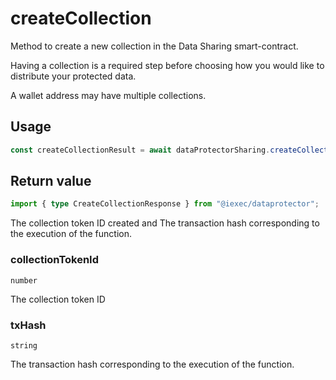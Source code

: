 # createCollection

Method to create a new collection in the Data Sharing smart-contract.

Having a collection is a required step before choosing how you would like to distribute your
protected data.

A wallet address may have multiple collections.

## Usage

```js
const createCollectionResult = await dataProtectorSharing.createCollection();
```

## Return value

```ts
import { type CreateCollectionResponse } from "@iexec/dataprotector";
```

The collection token ID created and The transaction hash corresponding to the execution of the function.

### collectionTokenId

`number`

The collection token ID

### txHash

`string`

The transaction hash corresponding to the execution of the function.
